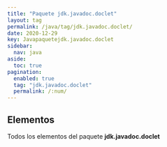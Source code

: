 ```yaml
---
title: "Paquete jdk.javadoc.doclet"
layout: tag
permalink: /java/tag/jdk.javadoc.doclet/
date: 2020-12-29
key: Javapaquetejdk.javadoc.doclet
sidebar: 
  nav: java
aside: 
  toc: true
pagination: 
  enabled: true
  tag: "jdk.javadoc.doclet"
  permalink: /:num/
---
```


<h2>Elementos</h2>
Todos los elementos del paquete <strong>jdk.javadoc.doclet</strong>
